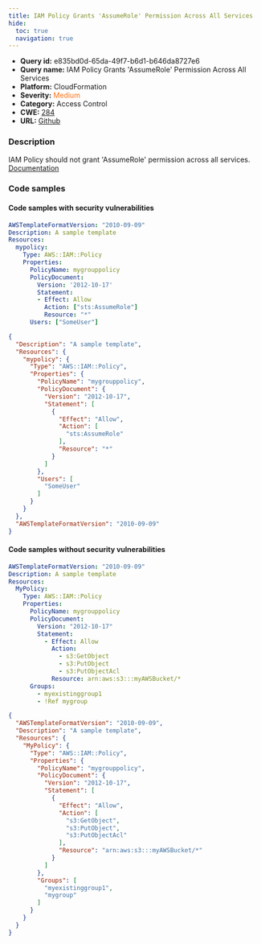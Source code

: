 ```yaml
---
title: IAM Policy Grants 'AssumeRole' Permission Across All Services
hide:
  toc: true
  navigation: true
---
```


<style>
  .highlight .hll {
    background-color: #ff171742;
  }
  .md-content {
    max-width: 1100px;
    margin: 0 auto;
  }
</style>

-   **Query id:** e835bd0d-65da-49f7-b6d1-b646da8727e6
-   **Query name:** IAM Policy Grants 'AssumeRole' Permission Across All Services
-   **Platform:** CloudFormation
-   **Severity:** <span style="color:#ff7213">Medium</span>
-   **Category:** Access Control
-   **CWE:** <a href="https://cwe.mitre.org/data/definitions/284.html" onclick="newWindowOpenerSafe(event, 'https://cwe.mitre.org/data/definitions/284.html')">284</a>
-   **URL:** [Github](https://github.com/Checkmarx/kics/tree/master/assets/queries/cloudFormation/aws/iam_policy_grants_assumerole_permission_across_all_services)

### Description
IAM Policy should not grant 'AssumeRole' permission across all services.<br>
[Documentation](https://docs.aws.amazon.com/AWSCloudFormation/latest/UserGuide/aws-resource-iam-policy.html)

### Code samples
#### Code samples with security vulnerabilities
```yaml title="Positive test num. 1 - yaml file" hl_lines="8"
AWSTemplateFormatVersion: "2010-09-09"
Description: A sample template
Resources:
  mypolicy:
    Type: AWS::IAM::Policy
    Properties:
      PolicyName: mygrouppolicy
      PolicyDocument:
        Version: '2012-10-17'
        Statement:
        - Effect: Allow
          Action: ["sts:AssumeRole"]
          Resource: "*"
      Users: ["SomeUser"]

```
```json title="Positive test num. 2 - json file" hl_lines="8"
{
  "Description": "A sample template",
  "Resources": {
    "mypolicy": {
      "Type": "AWS::IAM::Policy",
      "Properties": {
        "PolicyName": "mygrouppolicy",
        "PolicyDocument": {
          "Version": "2012-10-17",
          "Statement": [
            {
              "Effect": "Allow",
              "Action": [
                "sts:AssumeRole"
              ],
              "Resource": "*"
            }
          ]
        },
        "Users": [
          "SomeUser"
        ]
      }
    }
  },
  "AWSTemplateFormatVersion": "2010-09-09"
}

```


#### Code samples without security vulnerabilities
```yaml title="Negative test num. 1 - yaml file"
AWSTemplateFormatVersion: "2010-09-09"
Description: A sample template
Resources:
  MyPolicy:
    Type: AWS::IAM::Policy
    Properties:
      PolicyName: mygrouppolicy
      PolicyDocument:
        Version: "2012-10-17"
        Statement:
          - Effect: Allow
            Action:
              - s3:GetObject
              - s3:PutObject
              - s3:PutObjectAcl
            Resource: arn:aws:s3:::myAWSBucket/*
      Groups:
        - myexistinggroup1
        - !Ref mygroup

```
```json title="Negative test num. 2 - json file"
{
  "AWSTemplateFormatVersion": "2010-09-09",
  "Description": "A sample template",
  "Resources": {
    "MyPolicy": {
      "Type": "AWS::IAM::Policy",
      "Properties": {
        "PolicyName": "mygrouppolicy",
        "PolicyDocument": {
          "Version": "2012-10-17",
          "Statement": [
            {
              "Effect": "Allow",
              "Action": [
                "s3:GetObject",
                "s3:PutObject",
                "s3:PutObjectAcl"
              ],
              "Resource": "arn:aws:s3:::myAWSBucket/*"
            }
          ]
        },
        "Groups": [
          "myexistinggroup1",
          "mygroup"
        ]
      }
    }
  }
}

```
